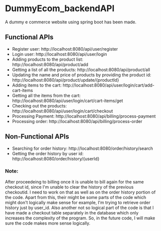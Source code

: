 # DummyEcom_backendAPI
A dummy e commerce website using spring boot has been made.

## Functional APIs
* Register user: http://localhost:8080/api/user/register
* Login user: http://localhost:8080/api/user/login
* Adding products to the product list: http://localhost:8080/api/product/add
* Getting a list of all the products: http://localhost:8080/api/product/all
* Updating the name and price of products by providing the product id: http://localhost:8080/api/product/update/{productId}
* Adding items to the cart: http://localhost:8080/api/user/login/cart/add-cart-items
* Getting all the items from the cart: http://localhost:8080/api/user/login/cart/cart-items/get
* Checking out the products: http://localhost:8080/api/user/login/cart/checkout
* Processing Payment: http://localhost:8080/api/billing/process-payment
* Processing order: http://localhost:8080/api/billing/process-order

## Non-Functional APIs
* Searching for order history: http://localhost:8080/order/history/search
* Getting the order history by user id: http://localhost:8080/order/history/{userId}

### Note:
After proceedeing to billing once it is unable to bill again for the same checkout id, since I'm unable to clear the history of the previous checkoutid. I need to work on that as well as on the order history portion of the code. Apart from this, their might be some parts of the code which might don't logically make sense for example, I'm trying to retrieve order history just by user_id. Also another not so logical part of the code is that I have made a checkout table separately in the database which only increases the complexity of the program. So, in the future code, I will make sure the code makes more sense logically.


